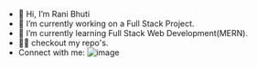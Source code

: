 - 👋 Hi, I’m Rani Bhuti
- 👀 I’m currently working on a Full Stack Project.
- 🌱 I’m currently learning Full Stack Web Development(MERN).
- 👨‍💻 checkout my repo's.
- Connect with me:
![image](https://www.codechef.com/users/rani_prakash)



